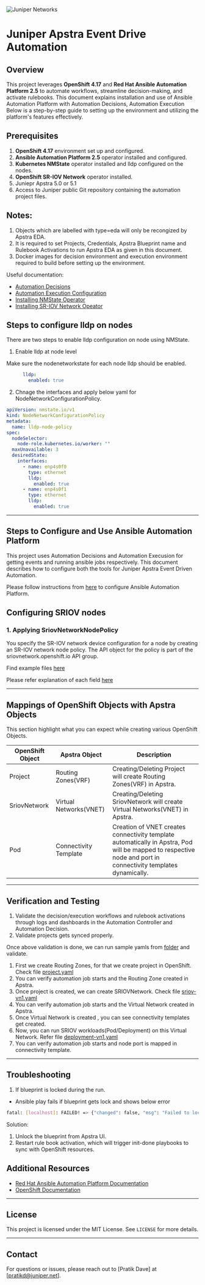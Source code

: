 ![Juniper Networks](https://juniper-prod.scene7.com/is/image/junipernetworks/juniper_black-rgb-header?wid=320&dpr=off)

# Juniper Apstra Event Drive Automation

## Overview
This project leverages **OpenShift 4.17** and **Red Hat Ansible Automation Platform 2.5** to automate workflows, streamline decision-making, and activate rulebooks. This document explains installation and use of Ansible Automation Platform with  Automation Decisions, Automation Execution Below is a step-by-step guide to setting up the environment and utilizing the platform's features effectively.

## Prerequisites
1. **OpenShift 4.17** environment set up and configured.
2. **Ansible Automation Platform 2.5** operator installed and configured.
3. **Kubernetes NMState** operator installed and lldp configured on the nodes.
4. **OpenShift SR-IOV Network** operator installed.
5. Juniepr Apstra 5.0 or 5.1
6. Access to Juniper public Git repository containing the automation project files.

## Notes:

1. Objects which are labelled with type=eda will only be recongized by Apstra EDA.
2. It is required to set Projects, Credentials, Apstra Blueprint name and Rulebook Activations to run Apstra EDA as given in this document.
3. Docker images for decision environment and execution environment required to build before setting up the environment.


Useful documentation:
- [Automation Decisions](https://docs.redhat.com/en/documentation/red_hat_ansible_automation_platform/2.5/html/using_automation_decisions/index)
- [Automation Execution Configuration](https://docs.redhat.com/en/documentation/red_hat_ansible_automation_platform/2.5/html/configuring_automation_execution/index)
- [Installing NMState Operator](https://docs.openshift.com/container-platform/4.15/networking/k8s_nmstate/k8s-nmstate-about-the-k8s-nmstate-operator.html)
- [Installing SR-IOV Network Opeator](https://docs.openshift.com/container-platform/4.17/networking/hardware_networks/installing-sriov-operator.html#install-operator-web-console_installing-sriov-operator)

## Steps to configure lldp on nodes

There are two steps to enable lldp configuration on node using NMState.

1. Enable lldp at node level

Make sure the nodenetworkstate for each node lldp should be enabled.
```yaml
      lldp:
        enabled: true
```

2. Chnage the interfaces and apply below yaml for NodeNetworkConfigurationPolicy.

```yaml
apiVersion: nmstate.io/v1
kind: NodeNetworkConfigurationPolicy
metadata:
  name: lldp-node-policy 
spec:
  nodeSelector: 
    node-role.kubernetes.io/worker: "" 
  maxUnavailable: 3 
  desiredState:
    interfaces:
      - name: enp4s0f0
        type: ethernet
        lldp:
          enabled: true
      - name: enp4s0f1
        type: ethernet
        lldp:
          enabled: true
```

---

## Steps to Configure and Use Ansible Automation Platform

This project uses Automation Decisions and Automation Execusion for getting events and running ansible jobs respectively. This document describes how to configure both the tools for Juniper Apstra Event Driven Automation.

Please follow instructions from [here](./build/apstra-aap-configure/README.md) to configure Ansible Automation Platform.

## Configuring SRIOV nodes

### 1. Applying SriovNetworkNodePolicy
You specify the SR-IOV network device configuration for a node by creating an SR-IOV network node policy. The API object for the policy is part of the sriovnetwork.openshift.io API group.

Find example files [here](./tests/examples/sriovnetworknodepolicies/)

Please refer explanation of each field [here](https://docs.openshift.com/container-platform/4.11/networking/hardware_networks/configuring-sriov-device.html)

---

## Mappings of OpenShift Objects with Apstra Objects

This section highlight what you can expect while creating various OpenShift Objects.

| OpenShift Object | Apstra Object | Description |
|---|---|---|
| Project | Routing Zones(VRF) | Creating/Deleting Project will create Routing Zones(VRF) in Apstra. |
| SriovNetwork | Virtual Networks(VNET) | Creating/Deleting SriovNetwork will create Virtual Networks(VNET) in Apstra. |
| Pod | Connectivity Template | Creation of VNET creates connectivity template automatically in Apstra, Pod will be mapped to respective node and port in connectivity templates dynamically. | 


---

## Verification and Testing
1. Validate the decision/execution workflows and rulebook activations through logs and dashboards in the Automation Controller and Automation Decision.
2. Validate projects gets synced properly.

Once above validation is done, we can run sample yamls from [folder](./tests/) and validate.

1. First we create Routing Zones, for that we create project in OpenShift. Check file [project.yaml](./tests/examples/project.yaml)
2. You can verify automation job starts and the Routing Zone created in Apstra.
3. Once project is created, we can create SRIOVNetwork. Check file [sriov-vn1.yaml](./tests/examples/sriov-vn1.yaml)
4. You can verify automation job starts and the Virtual Network created in Apstra.
5. Once Virtual Network is created , you can see connectivity templates get created.
6. Now, you can run SRIOV workloads(Pod/Deployment) on this Virtual Network. Refer file [deployment-vn1.yaml](./tests/examples/deployment-vn1.yaml)
7. You can verify automation job starts and node port is mapped in connectivity template.
---

## Troubleshooting
1. If blueprint is locked during the run.
- Ansible play fails if blueprint gets lock and shows below error 
```bash
fatal: [localhost]: FAILED! => {"changed": false, "msg": "Failed to lock blueprint 4b954fc4-91ba-478e-9f25-3e78168f83ca within 60 seconds"}
```
Solution: 
1. Unlock the blueprint from Apstra UI.
2. Restart rule book activation, which will trigger init-done playbooks to sync with OpenShift resources.


## Additional Resources
- [Red Hat Ansible Automation Platform Documentation](https://docs.redhat.com/en/documentation/red_hat_ansible_automation_platform/2.5/)
- [OpenShift Documentation](https://docs.openshift.com/)

---

## License
This project is licensed under the MIT License. See `LICENSE` for more details.

---

## Contact
For questions or issues, please reach out to [Pratik Dave] at [pratikd@juniper.net].


